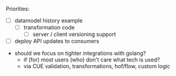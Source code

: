 Priorities:

- [ ] datamodel history example
  - [ ] transformation code
	- [ ] server / client versioning support
- [ ] deploy API updates to consumers

- should we focus on tighter integrations with golang?
  - if (for) most users (who) don't care what tech is used?
  - via CUE validation, transformations, hof/flow, custom logic


